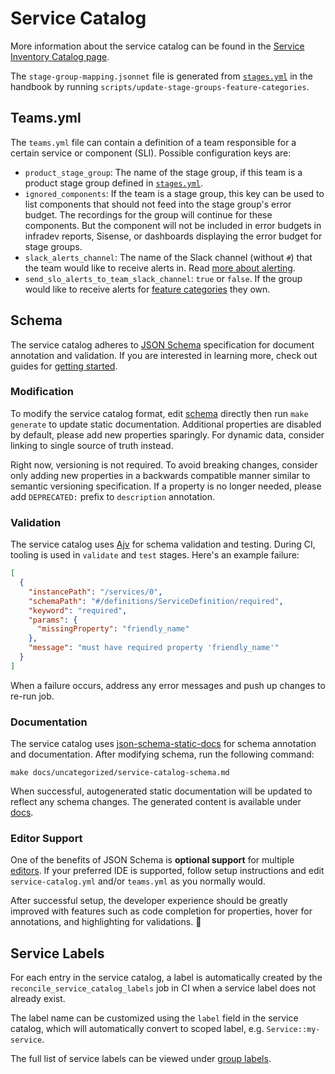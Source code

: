 # Service Catalog

More information about the service catalog can be found in the [Service Inventory Catalog page](https://about.gitlab.com/handbook/engineering/infrastructure/library/service-inventory-catalog/).

The `stage-group-mapping.jsonnet` file is generated from
[`stages.yml`](https://gitlab.com/gitlab-com/www-gitlab-com/-/blob/master/data/stages.yml)
in the handbook by running `scripts/update-stage-groups-feature-categories`.

## Teams.yml

The `teams.yml` file can contain a definition of a team responsible
for a certain service or component (SLI). Possible configuration keys
are:

- `product_stage_group`: The name of the stage group, if this team is
  a product stage group defined in [`stages.yml`](https://gitlab.com/gitlab-com/www-gitlab-com/-/blob/master/data/stages.yml).
- `ignored_components`: If the team is a stage group, this key can be
  used to list components that should not feed into the stage group's
  error budget. The recordings for the group will continue for these
  components. But the component will not be included in error budgets
  in infradev reports, Sisense, or dashboards displaying the error
  budget for stage groups.
- `slack_alerts_channel`: The name of the Slack channel (without `#`)
  that the team would like to receive alerts in. Read [more about alerting](../docs/uncategorized/alert-routing.md).
- `send_slo_alerts_to_team_slack_channel`: `true` or `false`. If the
  group would like to receive alerts for [feature
  categories](https://docs.gitlab.com/ee/development/feature_categorization/)
  they own.

## Schema

The service catalog adheres to [JSON Schema](https://json-schema.org/) specification for document annotation and validation. If you are interested in learning more, check out guides for [getting started](https://json-schema.org/learn/getting-started-step-by-step.html).

### Modification

To modify the service catalog format, edit [schema](service-catalog-schema.json) directly then run `make generate` to update static documentation. Additional properties are disabled by default, please add new properties sparingly. For dynamic data, consider linking to single source of truth instead.

Right now, versioning is not required. To avoid breaking changes, consider only adding new properties in a backwards compatible manner similar to semantic versioning specification. If a property is no longer needed, please add `DEPRECATED:` prefix to `description` annotation.

### Validation

The service catalog uses [Ajv](https://ajv.js.org/) for schema validation and testing. During CI, tooling is used in `validate` and `test` stages. Here's an example failure:

```json
[
  {
    "instancePath": "/services/0",
    "schemaPath": "#/definitions/ServiceDefinition/required",
    "keyword": "required",
    "params": {
      "missingProperty": "friendly_name"
    },
    "message": "must have required property 'friendly_name'"
  }
]
```

When a failure occurs, address any error messages and push up changes to re-run job.

### Documentation

The service catalog uses [json-schema-static-docs](https://tomcollins.github.io/json-schema-static-docs/) for schema annotation and documentation. After modifying schema, run the following command:

```
make docs/uncategorized/service-catalog-schema.md
```

When successful, autogenerated static documentation will be updated to reflect any schema changes. The generated content is available under [docs](docs/uncategorized/service-catalog-schema.md).

### Editor Support

One of the benefits of JSON Schema is **optional support** for multiple [editors](https://json-schema.org/implementations.html#editors). If your preferred IDE is supported, follow setup instructions and edit `service-catalog.yml` and/or `teams.yml` as you normally would.

After successful setup, the developer experience should be greatly improved with features such as code completion for properties, hover for annotations, and highlighting for validations. 🚀

## Service Labels

For each entry in the service catalog, a label is automatically created by the `reconcile_service_catalog_labels` job in CI when a service label does not already exist.

The label name can be customized using the `label` field in the service catalog, which will automatically convert to scoped label, e.g. `Service::my-service`.

The full list of service labels can be viewed under [group labels](https://gitlab.com/groups/gitlab-com/gl-infra/-/labels?search=Service%3A%3A&sort=created_desc).
